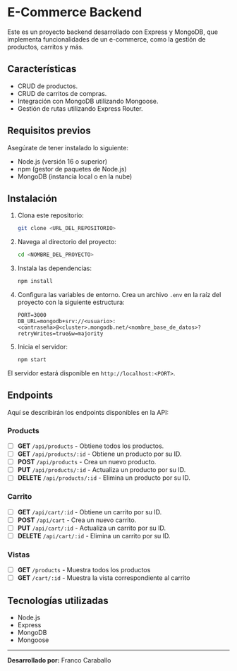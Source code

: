 # E-Commerce Backend

Este es un proyecto backend desarrollado con Express y MongoDB, que implementa funcionalidades de un e-commerce, como la gestión de productos, carritos y más. 

## Características
- CRUD de productos.
- CRUD de carritos de compras.
- Integración con MongoDB utilizando Mongoose.
- Gestión de rutas utilizando Express Router.

## Requisitos previos
Asegúrate de tener instalado lo siguiente:
- Node.js (versión 16 o superior)
- npm (gestor de paquetes de Node.js)
- MongoDB (instancia local o en la nube)

## Instalación
1. Clona este repositorio:
   ```bash
   git clone <URL_DEL_REPOSITORIO>
   ```

2. Navega al directorio del proyecto:
   ```bash
   cd <NOMBRE_DEL_PROYECTO>
   ```

3. Instala las dependencias:
   ```bash
   npm install
   ```

4. Configura las variables de entorno. Crea un archivo `.env` en la raíz del proyecto con la siguiente estructura:
   ```env
   PORT=3000
   DB_URL=mongodb+srv://<usuario>:<contraseña>@<cluster>.mongodb.net/<nombre_base_de_datos>?retryWrites=true&w=majority
   ```

5. Inicia el servidor:
   ```bash
   npm start
   ```

El servidor estará disponible en `http://localhost:<PORT>`.

## Endpoints
Aquí se describirán los endpoints disponibles en la API:

### Products
- [ ] **GET** `/api/products` - Obtiene todos los productos.
- [ ] **GET** `/api/products/:id` - Obtiene un producto por su ID.
- [ ] **POST** `/api/products` - Crea un nuevo producto.
- [ ] **PUT** `/api/products/:id` - Actualiza un producto por su ID.
- [ ] **DELETE** `/api/products/:id` - Elimina un producto por su ID.

### Carrito
- [ ] **GET** `/api/cart/:id` - Obtiene un carrito por su ID.
- [ ] **POST** `/api/cart` - Crea un nuevo carrito.
- [ ] **PUT** `/api/cart/:id` - Actualiza un carrito por su ID.
- [ ] **DELETE** `/api/cart/:id` - Elimina un carrito por su ID.

### Vistas
- [ ] **GET** `/products` - Muestra todos los productos
- [ ] **GET** `/cart/:id` - Muestra la vista correspondiente al carrito

## Tecnologías utilizadas
- Node.js
- Express
- MongoDB
- Mongoose


---
**Desarrollado por:** Franco Caraballo


